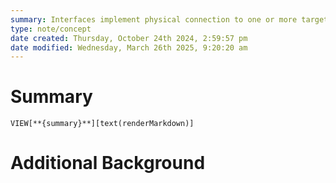 ```yaml
---
summary: Interfaces implement physical connection to one or more targets. Typically ethernet connections implemented using TCP or UDP.
type: note/concept
date created: Thursday, October 24th 2024, 2:59:57 pm
date modified: Wednesday, March 26th 2025, 9:20:20 am
---
```

# Summary
`VIEW[**{summary}**][text(renderMarkdown)]`

# Additional Background